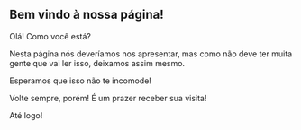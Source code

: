 Bem vindo à nossa página!
-------------------------

Olá! Como você está?

Nesta página nós deveríamos nos apresentar, mas como não deve ter muita gente que vai ler isso, deixamos assim mesmo.

Esperamos que isso não te incomode!

Volte sempre, porém! É um prazer receber sua visita!

Até logo!
